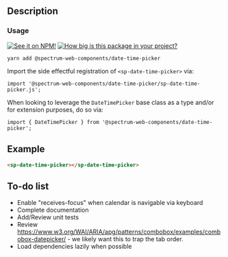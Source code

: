## Description

### Usage

[![See it on NPM!](https://img.shields.io/npm/v/@spectrum-web-components/date-time-picker?style=for-the-badge)](https://www.npmjs.com/package/@spectrum-web-components/date-time-picker)
[![How big is this package in your project?](https://img.shields.io/bundlephobia/minzip/@spectrum-web-components/date-time-picker?style=for-the-badge)](https://bundlephobia.com/result?p=@spectrum-web-components/date-time-picker)

```
yarn add @spectrum-web-components/date-time-picker
```

Import the side effectful registration of `<sp-date-time-picker>` via:

```
import '@spectrum-web-components/date-time-picker/sp-date-time-picker.js';
```

When looking to leverage the `DateTimePicker` base class as a type and/or for extension purposes, do so via:

```
import { DateTimePicker } from '@spectrum-web-components/date-time-picker';
```

## Example

```html
<sp-date-time-picker></sp-date-time-picker>
```

## To-do list

-   Enable "receives-focus" when calendar is navigable via keyboard
-   Complete documentation
-   Add/Review unit tests
-   Review https://www.w3.org/WAI/ARIA/apg/patterns/combobox/examples/combobox-datepicker/ - we likely want this to trap the tab order.
-   Load dependencies lazily when possible
